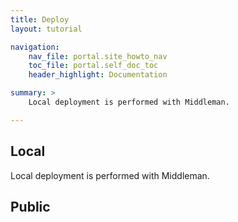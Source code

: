 ```yaml
---
title: Deploy
layout: tutorial

navigation:
    nav_file: portal.site_howto_nav 
    toc_file: portal.self_doc_toc 
    header_highlight: Documentation

summary: > 
    Local deployment is performed with Middleman.

---
```

## Local

Local deployment is performed with Middleman.

## Public



